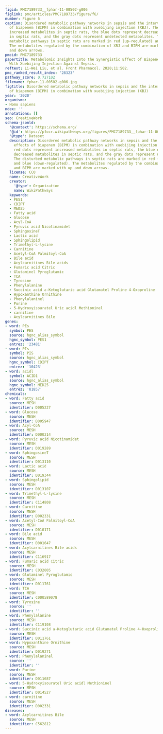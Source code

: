 ```yaml
---
figid: PMC7189733__fphar-11-00502-g006
figlink: pmc/articles/PMC7189733/figure/f6/
number: Figure 6
caption: Disordered metabolic pathway networks in sepsis and the interventional effects
  of biapenem (BIPM) in combination with xuebijing injection (XBJ). The red dots represent
  increased metabolites in septic rats, the blue dots represent decreased metabolites
  in septic rats, and the gray dots represent undetected metabolites. The disturbed
  metabolic pathways in septic rats are marked in red (up-regulated) and blue (down-regulated).
  The metabolites regulated by the combination of XBJ and BIPM are marked with up
  and down arrows.
pmcid: PMC7189733
papertitle: Metabolomic Insights Into the Synergistic Effect of Biapenem in Combination
  With Xuebijing Injection Against Sepsis.
reftext: Li-Wei Liu, et al. Front Pharmacol. 2020;11:502.
pmc_ranked_result_index: '28323'
pathway_score: 0.727102
filename: fphar-11-00502-g006.jpg
figtitle: Disordered metabolic pathway networks in sepsis and the interventional effects
  of biapenem (BIPM) in combination with xuebijing injection (XBJ)
year: '2020'
organisms:
- Homo sapiens
ndex: ''
annotations: []
seo: CreativeWork
schema-jsonld:
  '@context': https://schema.org/
  '@id': https://pfocr.wikipathways.org/figures/PMC7189733__fphar-11-00502-g006.html
  '@type': Dataset
  description: Disordered metabolic pathway networks in sepsis and the interventional
    effects of biapenem (BIPM) in combination with xuebijing injection (XBJ). The
    red dots represent increased metabolites in septic rats, the blue dots represent
    decreased metabolites in septic rats, and the gray dots represent undetected metabolites.
    The disturbed metabolic pathways in septic rats are marked in red (up-regulated)
    and blue (down-regulated). The metabolites regulated by the combination of XBJ
    and BIPM are marked with up and down arrows.
  license: CC0
  name: CreativeWork
  creator:
    '@type': Organization
    name: WikiPathways
  keywords:
  - PES1
  - CDIPT
  - MED25
  - Fatty acid
  - Glucose
  - Acyl-CoA
  - Pyruvic acid Nicotinamidet
  - SphingosineT
  - Lactic acid
  - Sphingolipid
  - Trimethyl-L-lysine
  - Carnitine
  - Acetyl-CoA Palmitoyl-CoA
  - Bile acid
  - Acylcarnitines Bile acids
  - Fumaric acid Citric
  - Glutaminel Pyroglutamic
  - TCA
  - Tyrosine
  - Phenylalanine
  - Succinic acid a-Ketoglutaric acid Glutamatel Proline 4-Oxoproline
  - Hypoxanthine Ornithine
  - Phenylalaninel
  - Purine
  - 5-Hydroxyisouratel Uric acidl Methioninel
  - carnitine
  - Acylcarnitines Bile
genes:
- word: PEs
  symbol: PES
  source: hgnc_alias_symbol
  hgnc_symbol: PES1
  entrez: '23481'
- word: PIs
  symbol: PIS
  source: hgnc_alias_symbol
  hgnc_symbol: CDIPT
  entrez: '10423'
- word: acidl
  symbol: ACID1
  source: hgnc_alias_symbol
  hgnc_symbol: MED25
  entrez: '81857'
chemicals:
- word: Fatty acid
  source: MESH
  identifier: D005227
- word: Glucose
  source: MESH
  identifier: D005947
- word: Acyl-CoA
  source: MESH
  identifier: D000214
- word: Pyruvic acid Nicotinamidet
  source: MESH
  identifier: D019289
- word: SphingosineT
  source: MESH
  identifier: D013110
- word: Lactic acid
  source: MESH
  identifier: D019344
- word: Sphingolipid
  source: MESH
  identifier: D013107
- word: Trimethyl-L-lysine
  source: MESH
  identifier: C114808
- word: Carnitine
  source: MESH
  identifier: D002331
- word: Acetyl-CoA Palmitoyl-CoA
  source: MESH
  identifier: D010171
- word: Bile acid
  source: MESH
  identifier: D001647
- word: Acylcarnitines Bile acids
  source: MESH
  identifier: C116917
- word: Fumaric acid Citric
  source: MESH
  identifier: C032005
- word: Glutaminel Pyroglutamic
  source: MESH
  identifier: D011761
- word: TCA
  source: MESH
  identifier: C000589078
- word: Tyrosine
  source: ''
  identifier: ''
- word: Phenylalanine
  source: MESH
  identifier: C119108
- word: Succinic acid a-Ketoglutaric acid Glutamatel Proline 4-Oxoproline
  source: MESH
  identifier: D011761
- word: Hypoxanthine Ornithine
  source: MESH
  identifier: D019271
- word: Phenylalaninel
  source: ''
  identifier: ''
- word: Purine
  source: MESH
  identifier: D011687
- word: 5-Hydroxyisouratel Uric acidl Methioninel
  source: MESH
  identifier: D014527
- word: carnitine
  source: MESH
  identifier: D002331
diseases:
- word: Acylcarnitines Bile
  source: MESH
  identifier: C562812
---
```

